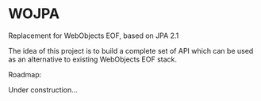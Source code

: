 WOJPA
=====

Replacement for WebObjects EOF, based on JPA 2.1

The idea of this project is to build a complete set of API which can be used as an alternative to existing WebObjects EOF stack.

Roadmap:

Under construction...
